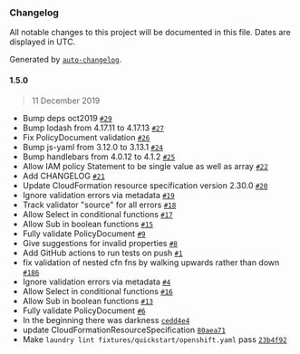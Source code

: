 ### Changelog

All notable changes to this project will be documented in this file. Dates are displayed in UTC.

Generated by [`auto-changelog`](https://github.com/CookPete/auto-changelog).

#### 1.5.0

> 11 December 2019

- Bump deps oct2019 [`#29`](https://github.com/unbounce/laundry/pull/29)
- Bump lodash from 4.17.11 to 4.17.13 [`#27`](https://github.com/unbounce/laundry/pull/27)
- Fix PolicyDocument validation [`#26`](https://github.com/unbounce/laundry/pull/26)
- Bump js-yaml from 3.12.0 to 3.13.1 [`#24`](https://github.com/unbounce/laundry/pull/24)
- Bump handlebars from 4.0.12 to 4.1.2 [`#25`](https://github.com/unbounce/laundry/pull/25)
- Allow IAM policy Statement to be single value as well as array [`#22`](https://github.com/unbounce/laundry/pull/22)
- Add CHANGELOG [`#21`](https://github.com/unbounce/laundry/pull/21)
- Update CloudFormation resource specification version 2.30.0 [`#20`](https://github.com/unbounce/laundry/pull/20)
- Ignore validation errors via metadata [`#19`](https://github.com/unbounce/laundry/pull/19)
- Track validator "source" for all errors [`#18`](https://github.com/unbounce/laundry/pull/18)
- Allow Select in conditional functions [`#17`](https://github.com/unbounce/laundry/pull/17)
- Allow Sub in boolean functions [`#15`](https://github.com/unbounce/laundry/pull/15)
- Fully validate PolicyDocument [`#9`](https://github.com/unbounce/laundry/pull/9)
- Give suggestions for invalid properties [`#8`](https://github.com/unbounce/laundry/pull/8)
- Add GitHub actions to run tests on push [`#1`](https://github.com/unbounce/laundry/pull/1)
- fix validation of nested cfn fns by walking upwards rather than down [`#186`](https://github.com/unbounce/iidy/issues/186)
- Ignore validation errors via metadata [`#4`](https://github.com/unbounce/laundry/issues/4)
- Allow Select in conditional functions [`#16`](https://github.com/unbounce/laundry/issues/16)
- Allow Sub in boolean functions [`#13`](https://github.com/unbounce/laundry/issues/13)
- Fully validate PolicyDocument [`#6`](https://github.com/unbounce/laundry/issues/6)
- In the beginning there was darkness [`cedd4e4`](https://github.com/unbounce/laundry/commit/cedd4e4840078a5143243ad84d252b256f377155)
- update CloudFormationResourceSpecification [`80aea71`](https://github.com/unbounce/laundry/commit/80aea71bbc457dd2d4326a73388d23c617e680ef)
- Make `laundry lint fixtures/quickstart/openshift.yaml` pass [`23b4f92`](https://github.com/unbounce/laundry/commit/23b4f923b2c923d3eb901497a873bbe04eec049b)
